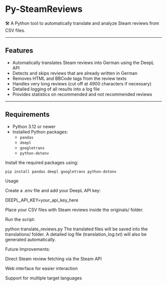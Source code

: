 # Py-SteamReviews

🛠️ A Python tool to automatically translate and analyze Steam reviews from CSV files.

---

## Features

- Automatically translates Steam reviews into German using the DeepL API
- Detects and skips reviews that are already written in German
- Removes HTML and BBCode tags from the review texts
- Handles very long reviews (cut off at 4900 characters if necessary)
- Detailed logging of all results into a log file
- Provides statistics on recommended and not recommended reviews

---

## Requirements

- Python 3.12 or newer
- Installed Python packages:
  - `pandas`
  - `deepl`
  - `googletrans`
  - `python-dotenv`

Install the required packages using:

```bash
pip install pandas deepl googletrans python-dotenv
```

Usage

Create a .env file and add your DeepL API key:

DEEPL_API_KEY=your_api_key_here

Place your CSV files with Steam reviews inside the originals/ folder.

Run the script:

python translate_reviews.py
The translated files will be saved into the translations/ folder.
A detailed log file (translation_log.txt) will also be generated automatically.

Future Improvements:

Direct Steam review fetching via the Steam API

Web interface for easier interaction

Support for multiple target languages
